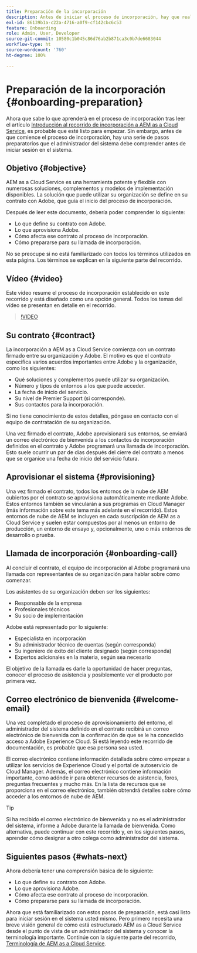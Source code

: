 ```yaml
---
title: Preparación de la incorporación
description: Antes de iniciar el proceso de incorporación, hay que realizar una serie de pasos preparatorios que el administrador del sistema debe conocer antes de iniciar sesión en el sistema.
exl-id: 86139b1a-c22a-4716-a0f9-cf142cbc6c53
feature: Onboarding
role: Admin, User, Developer
source-git-commit: 10580c1b045c86d76ab2b871ca3c0b7de6683044
workflow-type: ht
source-wordcount: '760'
ht-degree: 100%

---
```


# Preparación de la incorporación {#onboarding-preparation}

Ahora que sabe lo que aprenderá en el proceso de incorporación tras leer el artículo [Introducción al recorrido de incorporación a AEM as a Cloud Service](overview.md), es probable que esté listo para empezar. Sin embargo, antes de que comience el proceso de incorporación, hay una serie de pasos preparatorios que el administrador del sistema debe comprender antes de iniciar sesión en el sistema.

## Objetivo {#objective}

AEM as a Cloud Service es una herramienta potente y flexible con numerosas soluciones, complementos y modelos de implementación disponibles. La solución que puede utilizar su organización se define en su contrato con Adobe, que guía el inicio del proceso de incorporación.

Después de leer este documento, debería poder comprender lo siguiente:

* Lo que define su contrato con Adobe.
* Lo que aprovisiona Adobe.
* Cómo afecta ese contrato al proceso de incorporación.
* Cómo prepararse para su llamada de incorporación.

No se preocupe si no está familiarizado con todos los términos utilizados en esta página. Los términos se explican en la siguiente parte del recorrido.

## Vídeo {#video}

Este vídeo resume el proceso de incorporación establecido en este recorrido y está diseñado como una opción general. Todos los temas del vídeo se presentan en detalle en el recorrido.

>[!VIDEO](https://video.tv.adobe.com/v/336959/?quality=12&learn=on)

## Su contrato {#contract}

La incorporación a AEM as a Cloud Service comienza con un contrato firmado entre su organización y Adobe. El motivo es que el contrato especifica varios acuerdos importantes entre Adobe y la organización, como los siguientes:

* Qué soluciones y complementos puede utilizar su organización.
* Número y tipos de entornos a los que puede acceder.
* La fecha de inicio del servicio.
* Su nivel de Premier Support (si corresponde).
* Sus contactos para la incorporación.

Si no tiene conocimiento de estos detalles, póngase en contacto con el equipo de contratación de su organización.

Una vez firmado el contrato, Adobe aprovisionará sus entornos, se enviará un correo electrónico de bienvenida a los contactos de incorporación definidos en el contrato y Adobe programará una llamada de incorporación. Esto suele ocurrir un par de días después del cierre del contrato a menos que se organice una fecha de inicio del servicio futura.

## Aprovisionar el sistema {#provisioning}

Una vez firmado el contrato, todos los entornos de la nube de AEM cubiertos por el contrato se aprovisiona automáticamente mediante Adobe. Estos entornos también se vincularán a sus programas en Cloud Manager (más información sobre este tema más adelante en el recorrido). Estos entornos de nube de AEM se incluyen en cada suscripción de AEM as a Cloud Service y suelen estar compuestos por al menos un entorno de producción, un entorno de ensayo y, opcionalmente, uno o más entornos de desarrollo o prueba.

## Llamada de incorporación {#onboarding-call}

Al concluir el contrato, el equipo de incorporación al Adobe programará una llamada con representantes de su organización para hablar sobre cómo comenzar.

Los asistentes de su organización deben ser los siguientes:

* Responsable de la empresa
* Profesionales técnicos
* Su socio de implementación

Adobe está representado por lo siguiente:

* Especialista en incorporación
* Su administrador técnico de cuentas (según corresponda)
* Su ingeniero de éxito del cliente designado (según corresponda)
* Expertos adicionales en la materia, según sea necesario

El objetivo de la llamada es darle la oportunidad de hacer preguntas, conocer el proceso de asistencia y posiblemente ver el producto por primera vez.

## Correo electrónico de bienvenida {#welcome-email}

Una vez completado el proceso de aprovisionamiento del entorno, el administrador del sistema definido en el contrato recibirá un correo electrónico de bienvenida con la confirmación de que se le ha concedido acceso a Adobe Experience Cloud. Si está leyendo este recorrido de documentación, es probable que esa persona sea usted.

El correo electrónico contiene información detallada sobre cómo empezar a utilizar los servicios de Experience Cloud y el portal de autoservicio de Cloud Manager. Además, el correo electrónico contiene información importante, como adónde ir para obtener recursos de asistencia, foros, preguntas frecuentes y mucho más. En la lista de recursos que se proporciona en el correo electrónico, también obtendrá detalles sobre cómo acceder a los entornos de nube de AEM.

>[!TIP]
>
>Si ha recibido el correo electrónico de bienvenida y no es el administrador del sistema, informe a Adobe durante la llamada de bienvenida. Como alternativa, puede continuar con este recorrido y, en los siguientes pasos, aprender cómo designar a otro colega como administrador del sistema.

## Siguientes pasos {#whats-next}

Ahora debería tener una comprensión básica de lo siguiente:

* Lo que define su contrato con Adobe.
* Lo que aprovisiona Adobe.
* Cómo afecta ese contrato al proceso de incorporación.
* Cómo prepararse para su llamada de incorporación.

Ahora que está familiarizado con estos pasos de preparación, está casi listo para iniciar sesión en el sistema usted mismo. Pero primero necesita una breve visión general de cómo está estructurado AEM as a Cloud Service desde el punto de vista de un administrador del sistema y conocer la terminología importante. Continúe con la siguiente parte del recorrido, [Terminología de AEM as a Cloud Service](terminology.md).
